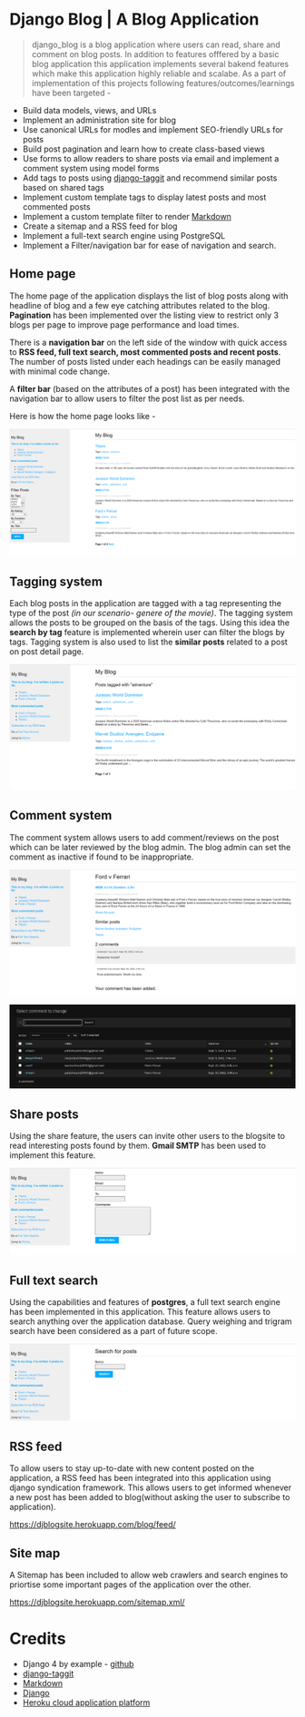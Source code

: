 Django Blog | A Blog Application 
================================

> django_blog is a blog application where users can read, share and comment on blog posts. In addition to features offfered by a basic blog application this application implements several bakend features which make this application highly reliable and scalabe. As a part of implementation of this projects following features/outcomes/learnings have been targeted -       

- Build data models, views, and URLs
- Implement an administration site for blog
- Use canonical URLs for modles and implement SEO-friendly URLs for posts
- Build post pagination and learn how to create class-based views
- Use forms to allow readers to share posts via email and implement a comment system using model forms
- Add tags to posts using [django-taggit](https://github.com/jazzband/django-taggit) and recommend similar posts based on shared tags
- Implement custom template tags to display latest posts and most commented posts
- Implement a custom template filter to render [Markdown](https://github.com/Python-Markdown/markdown)
- Create a sitemap and a RSS feed for blog
- Implement a full-text search engine using PostgreSQL
- Implement a Filter/navigation bar for ease of navigation and search.

Home page
---------

The home page of the application displays the list of blog posts along with headline of blog and a few eye catching attributes related to the blog. **Pagination** has been implemented over the listing view to restrict only 3 blogs per page to improve page performance and load times. 

There is a **navigation bar** on the left side of the window with quick access to **RSS feed, full text search, most commented posts and recent posts**. The number of posts listed under each headings can be easily managed with minimal code change.

A **filter bar** (based on the attributes of a post) has been integrated with the navigation bar to allow users to filter the post list as per needs.

Here is how the home page looks like - 

![homepage](assets/home.png)

Tagging system
--------------

Each blog posts in the application are tagged with a tag representing the type of the post *(in our scenario- genere of the movie)*. The tagging system allows the posts to be grouped on the basis of the tags. Using this idea the **search by tag** feature is implemented wherein user can filter the blogs by tags. Tagging system is also used to list the **similar posts** related to a post on post detail page.

![tagging](assets/tagging.png)

Comment system
--------------

The comment system allows users to add comment/reviews on the post which can be later reviewed by the blog admin. The blog admin can set the comment as inactive if found to be inappropriate.

![comment](assets/comment.png)

![commentaction](assets/comment_action.PNG)

Share posts
-----------

Using the share feature, the users can invite other users to the blogsite to read interesting posts found by them. **Gmail SMTP** has been used to implement this feature.

![share](assets/share.png)

Full text search
----------------

Using the capabilities and features of **postgres**, a full text search engine has been implemented in this application. This feature allows users to search anything over the application database. Query weighing and trigram search have been considered as a part of future scope.

![fts](assets/fts.png)

RSS feed
--------

To allow users to stay up-to-date with new content posted on the application, a RSS feed has been integrated into this application using django syndication framework. This allows users to get informed whenever a new post has been added to blog(without asking the user to subscribe to application).

https://djblogsite.herokuapp.com/blog/feed/

Site map
--------

A Sitemap has been included to allow web crawlers and search engines to priortise some important pages of the application over the other.

https://djblogsite.herokuapp.com/sitemap.xml/

Credits
=======

- Django 4 by example - [github](https://github.com/PacktPublishing/Django-4-by-example)
- [django-taggit](https://github.com/jazzband/django-taggit)
- [Markdown](https://github.com/Python-Markdown/markdown)
- [Django](https://github.com/django)
- [Heroku cloud application platform](https://www.heroku.com/home)